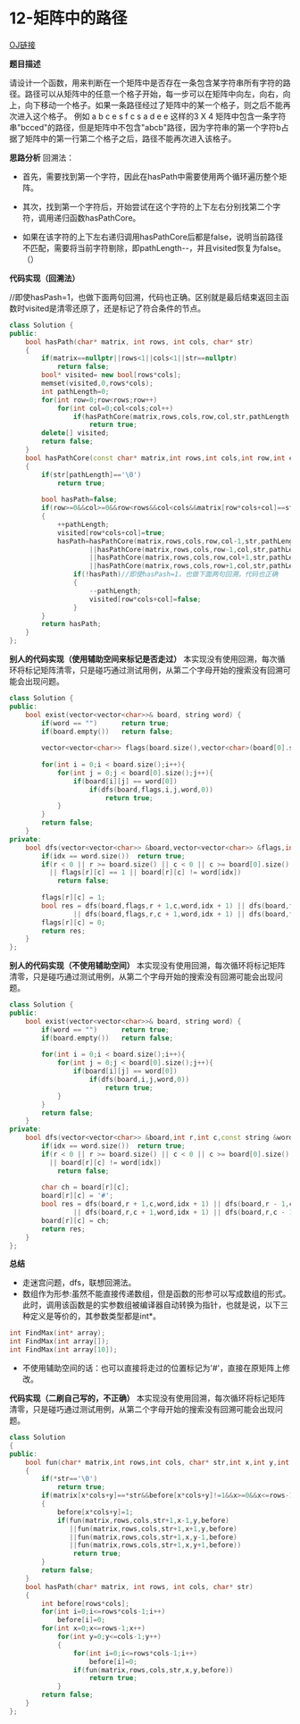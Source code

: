 # 12-矩阵中的路径

[OJ链接](https://www.nowcoder.com/practice/c61c6999eecb4b8f88a98f66b273a3cc?tpId=13&tqId=11218&tPage=4&rp=1&ru=%2Fta%2Fcoding-interviews&qru=%2Fta%2Fcoding-interviews%2Fquestion-ranking)

**题目描述**

请设计一个函数，用来判断在一个矩阵中是否存在一条包含某字符串所有字符的路径。路径可以从矩阵中的任意一个格子开始，每一步可以在矩阵中向左，向右，向上，向下移动一个格子。如果一条路径经过了矩阵中的某一个格子，则之后不能再次进入这个格子。 例如 a b c e s f c s a d e e 这样的3 X 4 矩阵中包含一条字符串"bcced"的路径，但是矩阵中不包含"abcb"路径，因为字符串的第一个字符b占据了矩阵中的第一行第二个格子之后，路径不能再次进入该格子。

**思路分析**
回溯法：
* 首先，需要找到第一个字符，因此在hasPath中需要使用两个循环遍历整个矩阵。

* 其次，找到第一个字符后，开始尝试在这个字符的上下左右分别找第二个字符，调用递归函数hasPathCore。

* 如果在该字符的上下左右递归调用hasPathCore后都是false，说明当前路径不匹配，需要将当前字符剔除，即pathLength--，并且visited恢复为false。（）


**代码实现（回溯法）**

//即使hasPash=1，也做下面两句回溯，代码也正确。区别就是最后结束返回主函数时visited是清零还原了，还是标记了符合条件的节点。
```c++
class Solution {
public:
    bool hasPath(char* matrix, int rows, int cols, char* str)
    {
        if(matrix==nullptr||rows<1||cols<1||str==nullptr)
            return false;
        bool* visited= new bool[rows*cols];
        memset(visited,0,rows*cols);
        int pathLength=0;
        for(int row=0;row<rows;row++)
            for(int col=0;col<cols;col++)
                if(hasPathCore(matrix,rows,cols,row,col,str,pathLength,visited))
                    return true;
        delete[] visited;
        return false;
    }
    bool hasPathCore(const char* matrix,int rows,int cols,int row,int col,const char* str,int& pathLength,bool *visited)
    {
        if(str[pathLength]=='\0')
            return true;
        
        bool hasPath=false;
        if(row>=0&&col>=0&&row<rows&&col<cols&&matrix[row*cols+col]==str[pathLength]&&!visited[row*cols+col])
        {
            ++pathLength;
            visited[row*cols+col]=true;
            hasPath=hasPathCore(matrix,rows,cols,row,col-1,str,pathLength,visited)
                    ||hasPathCore(matrix,rows,cols,row-1,col,str,pathLength,visited)
                    ||hasPathCore(matrix,rows,cols,row,col+1,str,pathLength,visited)
                    ||hasPathCore(matrix,rows,cols,row+1,col,str,pathLength,visited);
                if(!hasPath)//即使hasPash=1，也做下面两句回溯，代码也正确
                {
                    --pathLength;
                    visited[row*cols+col]=false;
                }
        }
        return hasPath;
    }
};
```


**别人的代码实现（使用辅助空间来标记是否走过）**
本实现没有使用回溯，每次循环将标记矩阵清零，只是碰巧通过测试用例，从第二个字母开始的搜索没有回溯可能会出现问题。
```c++
class Solution {
public:
    bool exist(vector<vector<char>>& board, string word) {
        if(word == "")      return true;
        if(board.empty())   return false;
        
        vector<vector<char>> flags(board.size(),vector<char>(board[0].size(),0));
        
        for(int i = 0;i < board.size();i++){
            for(int j = 0;j < board[0].size();j++){
                if(board[i][j] == word[0])
                    if(dfs(board,flags,i,j,word,0))
                        return true;
            }
        }
        return false;
    }
private:
    bool dfs(vector<vector<char>> &board,vector<vector<char>> &flags,int r,int c,const string &word,int idx){
        if(idx == word.size())  return true;
        if(r < 0 || r >= board.size() || c < 0 || c >= board[0].size()
          || flags[r][c] == 1 || board[r][c] != word[idx])
            return false;
        
        flags[r][c] = 1;
        bool res = dfs(board,flags,r + 1,c,word,idx + 1) || dfs(board,flags,r - 1,c,word,idx + 1)
                || dfs(board,flags,r,c + 1,word,idx + 1) || dfs(board,flags,r,c - 1,word,idx + 1);
        flags[r][c] = 0;
        return res;
    }
};
```

**别人的代码实现（不使用辅助空间）**
本实现没有使用回溯，每次循环将标记矩阵清零，只是碰巧通过测试用例，从第二个字母开始的搜索没有回溯可能会出现问题。
```c++
class Solution {
public:
    bool exist(vector<vector<char>>& board, string word) {
        if(word == "")      return true;
        if(board.empty())   return false;
        
        for(int i = 0;i < board.size();i++){
            for(int j = 0;j < board[0].size();j++){
                if(board[i][j] == word[0])
                    if(dfs(board,i,j,word,0))
                        return true;
            }
        }
        return false;
    }
private:
    bool dfs(vector<vector<char>> &board,int r,int c,const string &word,int idx){
        if(idx == word.size())  return true;
        if(r < 0 || r >= board.size() || c < 0 || c >= board[0].size()
          || board[r][c] != word[idx])
            return false;
        
        char ch = board[r][c];
        board[r][c] = '#';
        bool res = dfs(board,r + 1,c,word,idx + 1) || dfs(board,r - 1,c,word,idx + 1)
                || dfs(board,r,c + 1,word,idx + 1) || dfs(board,r,c - 1,word,idx + 1);
        board[r][c] = ch;
        return res;
    }
};
```


**总结**

* 走迷宫问题，dfs，联想回溯法。
* 数组作为形参:虽然不能直接传递数组，但是函数的形参可以写成数组的形式。此时，调用该函数是的实参数组被编译器自动转换为指针，也就是说，以下三种定义是等价的，其参数类型都是int*。
```c++
int FindMax(int* array);
int FindMax(int array[]);
int FindMax(int array[10]);
```
* 不使用辅助空间的话：也可以直接将走过的位置标记为'#'，直接在原矩阵上修改。

**代码实现（二刷自己写的，不正确）**
本实现没有使用回溯，每次循环将标记矩阵清零，只是碰巧通过测试用例，从第二个字母开始的搜索没有回溯可能会出现问题。
```c++
class Solution 
{
public:
    bool fun(char* matrix,int rows,int cols, char* str,int x,int y,int before[])
    {
        if(*str=='\0')
            return true;
        if(matrix[x*cols+y]==*str&&before[x*cols+y]!=1&&x>=0&&x<=rows-1&&y>=0&&y<=cols-1)
        {
            before[x*cols+y]=1;
            if(fun(matrix,rows,cols,str+1,x-1,y,before)
               ||fun(matrix,rows,cols,str+1,x+1,y,before)
               ||fun(matrix,rows,cols,str+1,x,y-1,before)
               ||fun(matrix,rows,cols,str+1,x,y+1,before))
                return true;
        }
        return false;
    }
    bool hasPath(char* matrix, int rows, int cols, char* str)
    {
        int before[rows*cols];
        for(int i=0;i<=rows*cols-1;i++)
            before[i]=0;
        for(int x=0;x<=rows-1;x++)
            for(int y=0;y<=cols-1;y++)
            {
                for(int i=0;i<=rows*cols-1;i++)
                    before[i]=0;
                if(fun(matrix,rows,cols,str,x,y,before))
                    return true;
            }
        return false;
    }
};
```








